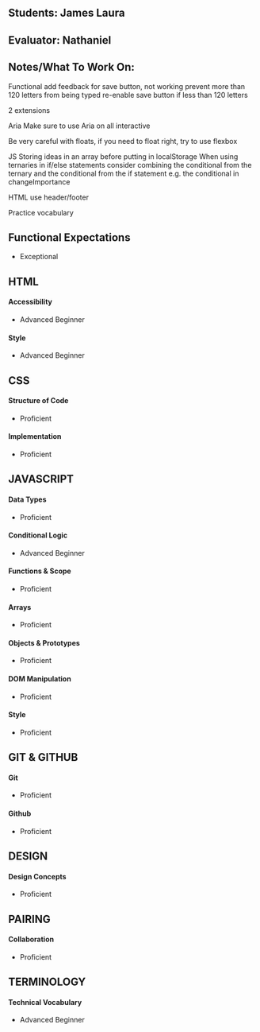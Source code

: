 ## Students: James Laura
## Evaluator: Nathaniel
## Notes/What To Work On:

Functional
add feedback for save button, not working
prevent more than 120 letters from being typed
re-enable save button if less than 120 letters

2 extensions

Aria
Make sure to use Aria on all interactive

Be very careful with floats, if you need to float right, try to use flexbox

JS
Storing ideas in an array before putting in localStorage
When using ternaries in if/else statements consider combining the conditional from the ternary and the conditional from the if statement e.g. the conditional in changeImportance

HTML
use header/footer

Practice vocabulary


## Functional Expectations

* Exceptional  

## HTML

#### Accessibility

* Advanced Beginner  

#### Style

* Advanced Beginner  

## CSS

#### Structure of Code

* Proficient  

#### Implementation

* Proficient  

## JAVASCRIPT

#### Data Types

* Proficient  

#### Conditional Logic

* Advanced Beginner  

#### Functions & Scope

* Proficient  

#### Arrays

* Proficient  

#### Objects & Prototypes

* Proficient  

#### DOM Manipulation

* Proficient  

#### Style

* Proficient  


## GIT & GITHUB

#### Git

* Proficient  

#### Github

* Proficient  

## DESIGN

#### Design Concepts

* Proficient  

## PAIRING

#### Collaboration

* Proficient  

## TERMINOLOGY

#### Technical Vocabulary

* Advanced Beginner

